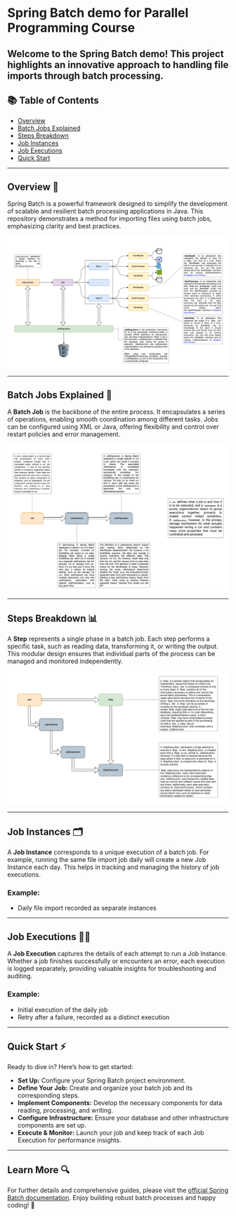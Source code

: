 # Spring Batch demo for Parallel Programming Course 

Welcome to the Spring Batch demo! This project highlights an innovative approach to handling file imports through batch processing.
---

## 📚 Table of Contents

- [Overview](#overview)
- [Batch Jobs Explained](#batch-jobs-explained)
- [Steps Breakdown](#steps-breakdown)
- [Job Instances](#job-instances)
- [Job Executions](#job-executions)
- [Quick Start](#quick-start)

---

## Overview 🌟

Spring Batch is a powerful framework designed to simplify the development of scalable and resilient batch processing applications in Java. This repository demonstrates a method for importing files using batch jobs, emphasizing clarity and best practices.

![Spring Batch Global Overview](./spring_batch_global_overview.png)

---

## Batch Jobs Explained 🔄

A **Batch Job** is the backbone of the entire process. It encapsulates a series of operations, enabling smooth coordination among different tasks. Jobs can be configured using XML or Java, offering flexibility and control over restart policies and error management.

![Spring Batch Job Overview](./spring_batch_job_overview.png)

---

## Steps Breakdown 📊

A **Step** represents a single phase in a batch job. Each step performs a specific task, such as reading data, transforming it, or writing the output. This modular design ensures that individual parts of the process can be managed and monitored independently.

![Spring Batch Step Overview](./spring_batch_step_overview.png)

---

## Job Instances 🗂️

A **Job Instance** corresponds to a unique execution of a batch job. For example, running the same file import job daily will create a new Job Instance each day. This helps in tracking and managing the history of job executions.

### Example:
- Daily file import recorded as separate instances

---

## Job Executions 🏃‍♂️

A **Job Execution** captures the details of each attempt to run a Job Instance. Whether a job finishes successfully or encounters an error, each execution is logged separately, providing valuable insights for troubleshooting and auditing.

### Example:
- Initial execution of the daily job
- Retry after a failure, recorded as a distinct execution

---

## Quick Start ⚡

Ready to dive in? Here’s how to get started:

- **Set Up:** Configure your Spring Batch project environment.
- **Define Your Job:** Create and organize your batch job and its corresponding steps.
- **Implement Components:** Develop the necessary components for data reading, processing, and writing.
- **Configure Infrastructure:** Ensure your database and other infrastructure components are set up.
- **Execute & Monitor:** Launch your job and keep track of each Job Execution for performance insights.

---

## Learn More 🔍

For further details and comprehensive guides, please visit the [official Spring Batch documentation](https://docs.spring.io/spring-batch/docs/current/reference/html/index.html). Enjoy building robust batch processes and happy coding! 🎉